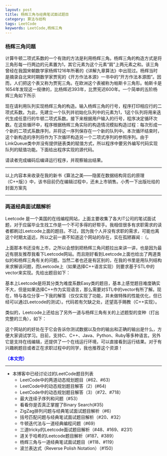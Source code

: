 ```yaml
---
layout: post
title: 杨辉三角与经典笔试面试题目
category: 算法与结构
tags: LeetCode
keywords: LeetCode,杨辉三角
---
```


### 杨辉三角问题



计算牛顿二项式系数的一个有效的方法是利用杨辉三角。杨辉三角的构造方式是将三角形每一行两边的元素置为1，其它元素为这个元素“肩”上两元素之和。该三角曾经在我国宋朝数学家杨辉1216年所著的《详解九章算法》中出现过。杨辉当时是摘录自北宋时期数学家贾宪的《开方作法本源》一书中的“开方作法本源图”。因而，人们把这个表又称为贾宪三角。在欧洲这个表被称为帕斯卡三角形。帕斯卡是1654年发现这一规律的，比杨辉迟393年，比贾宪迟600年。一个简单的五阶杨辉三角如下所示



现在请利用队列实现杨辉三角的构造。输入杨辉三角的行号，程序打印相应行的二项式系数。为此，先建立一个队列并初始化队列中的元素为1，1这个队列将用来迭代生成任意行的牛顿二项式系数。接下来根据用户输入的行号，程序决定循环次数。在这些循环中，程序根据杨辉三角实际的构造情况模拟构造过程：每次形成一个新的二项式系数序列，并将这一序列保存在一个新的队列中。本次循环结束时，这个新构造的序列将作为下次循环构造另一个二项式序列的参照序列。由于LinkQueue类中并没有提供链表类的赋值方式，所以程序中要另外编写代码实现队列的赋值功能。下面给出程序实现的源代码。

请读者完成编码后编译运行程序，并观察输出结果。


---------------------------------

以上内容本来收录在我的新书《算法之美——隐匿在数据结构背后的原理（C++版）》中，该书目前仍在编辑过程中，还未上市销售。小秀一下出版社给的封面方案先

---------------------------------

### 两道经典面试题解析

Leetcode 是一个美国的在线编程网站，上面主要收集了各大IT公司的笔试面试题，对于应届毕业生找工作是一个不可多得的好帮手。我相信很多有求职需求的读者都刷过Leetcode上面的题目。不过，因为我个人并没有求职的需求，可能也离这个时期太遥远，所以之前一直不知道这个网站的存在，实在孤陋寡闻 :（。



上面那本书还没有上市，之所以会想到把杨辉三角问题拉出来讲一讲，也是因为最近有朋友推荐我看下Leetcode网站。而且刚好看到Leetcode上面也给出了两道类似的和杨辉三角有关的问题。当然二者也还是有区别的，在我的书里是用队列结构来求解该问题，而Leetcode上（如果选择C++语言实现）则要求基于STL中的vector来实现。先给出题目如下：

基本上Leetcode是将其分类为难度系数Easy类的题目，基本上感觉题目难度确实不大，但是如果选择C++作为实现语言，那么需要对STL中的vector有所了解。现在，特与各位分享一下我的解答（仅仅实现了功能，并未做特殊的性能优化，但已经可以通过Leetcode的测试）。代码若有欠缺之处，还望高手赐教（C++实现）。

类似的，Leetcode上还给出了另外一道与杨辉三角有关的上述题型的变种（打出完整的三角），如下：



这个网站的的好处在于它会告诉你测试数据以及你的输出和正确的输出是什么，方便大家调试学习。目前，支持C、C++、Java、Python、Ruby等多种语言。另外它是支持在线编辑，还提供了一个在线运行环境，可以直接看到运行结果。对于有兴趣刷题目或者正在求职过程中的同学，我也推荐这个资源！


<span style="color:blue">**（本文完）**</span>

------------------------------
- 本博客中已经讨论过的LeetCode题目列表
  + LeetCode中的两道动态规划题目（#62、#63）
  + LeetCode中的动态规划题目解答（2）(#64)
  + LeetCode中的动态规划题目解答（3）（#72、#718）
  + 最大连续子序列和问题（#53）
  + 看看你是否真正掌握了Binary Search(#35)
  + ZigZag排列问题与经典笔试面试题目解析（#6）
  + 括号匹配问题与经典笔试面试题目解析（#20、#32） 
  + 牛顿迭代法与一道经典编程问题（#69）
  + 三道tricky的Leetcode面试题目解析（#48、#169、#231）
  + 道关于哈希的Leetcode题目解析（#187、#389）
  + 杨辉三角与一道经典笔试面试题目（#118、#119）
  + 波兰表达式（Reverse Polish Notation）（#150）
  
  
